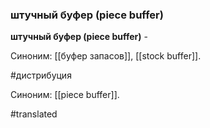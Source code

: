 ### штучный буфер (piece buffer)

**штучный буфер (piece buffer)** -

Синоним: [[буфер запасов]], [[stock buffer]].

#дистрибуция

Синоним: [[piece buffer]].

#translated
